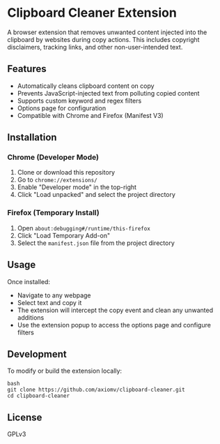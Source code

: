 # Clipboard Cleaner Extension

A browser extension that removes unwanted content injected into the clipboard by websites during copy actions. This includes copyright disclaimers, tracking links, and other non-user-intended text.

## Features

- Automatically cleans clipboard content on copy
- Prevents JavaScript-injected text from polluting copied content
- Supports custom keyword and regex filters
- Options page for configuration
- Compatible with Chrome and Firefox (Manifest V3)

## Installation

### Chrome (Developer Mode)

1. Clone or download this repository
2. Go to `chrome://extensions/`
3. Enable "Developer mode" in the top-right
4. Click "Load unpacked" and select the project directory

### Firefox (Temporary Install)

1. Open `about:debugging#/runtime/this-firefox`
2. Click "Load Temporary Add-on"
3. Select the `manifest.json` file from the project directory

## Usage

Once installed:

- Navigate to any webpage
- Select text and copy it
- The extension will intercept the copy event and clean any unwanted additions
- Use the extension popup to access the options page and configure filters

## Development

To modify or build the extension locally:

```
bash
git clone https://github.com/axiomv/clipboard-cleaner.git
cd clipboard-cleaner
```

## License
GPLv3
